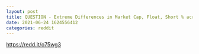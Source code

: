 ```yaml
--- 
layout: post 
title: QUESTION - Extreme Differences in Market Cap, Float, Short % across different websites/brokers 
date: 2021-06-24 1624556412 
categories: reddit 
--- 
```

https://redd.it/o75wg3